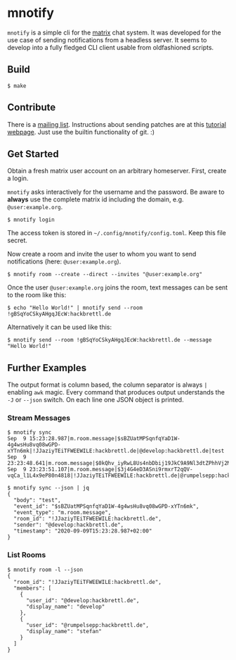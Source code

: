 # mnotify

`mnotify` is a simple cli for the [matrix](https://matrix.org) chat system.
It was developed for the use case of sending notifications from a headless server.
It seems to develop into a fully fledged CLI client usable from oldfashioned scripts.

## Build

```
$ make
```

## Contribute

There is a [mailing list](https://lists.sr.ht/~rumpelsepp/public-inbox).
Instructions about sending patches are at this [tutorial webpage](https://git-send-email.io/).
Just use the builtin functionality of git. :)

## Get Started

Obtain a fresh matrix user account on an arbitrary homeserver.
First, create a login.

`mnotify` asks interactively for the username and the password.
Be aware to **always** use the complete matrix id including the domain, e.g. `@user:example.org`.

```
$ mnotify login
```

The access token is stored in `~/.config/mnotify/config.toml`.
Keep this file secret.

Now create a room and invite the user to whom you want to send notifications (here: `@user:example.org`).

```
$ mnotify room --create --direct --invites "@user:example.org"
```

Once the user `@user:example.org` joins the room, text messages can be sent to the room like this:

```
$ echo "Hello World!" | mnotify send --room !gBSqYoCSkyAHgqJEcW:hackbrettl.de
```

Alternatively it can be used like this:

```
$ mnotify send --room !gBSqYoCSkyAHgqJEcW:hackbrettl.de --message "Hello World!"
```

## Further Examples

The output format is column based, the column separator is always `|` enabling `awk` magic.
Every command that produces output understands the `-J` or `--json` switch.
On each line one JSON object is printed.

### Stream Messages

```
$ mnotify sync
Sep  9 15:23:28.987|m.room.message|$sBZUatMPSqnfqYaD1W-4g4wsHu8vq08wGPD-xYTn6mk|!JJaziyTEiTFWEEWILE:hackbrettl.de|@develop:hackbrettl.de|test
Sep  9 23:23:48.641|m.room.message|$0kQhv_iyRwL8Us4nbDbij19JkC9A9Nl3dtZPhhVj2MI|!JJaziyTEiTFWEEWILE:hackbrettl.de|@rumpelsepp:hackbrettl.de|test
Sep  9 23:23:51.107|m.room.message|$3j4G4eD3ASni9rmxrT2qQV-vqCa_l1L4x9eP80n4818|!JJaziyTEiTFWEEWILE:hackbrettl.de|@rumpelsepp:hackbrettl.de|hello
```

```
$ mnotify sync --json | jq
{
  "body": "test",
  "event_id": "$sBZUatMPSqnfqYaD1W-4g4wsHu8vq08wGPD-xYTn6mk",
  "event_type": "m.room.message",
  "room_id": "!JJaziyTEiTFWEEWILE:hackbrettl.de",
  "sender": "@develop:hackbrettl.de",
  "timestamp": "2020-09-09T15:23:28.987+02:00"
}
```

### List Rooms

```
$ mnotify room -l --json
{
  "room_id": "!JJaziyTEiTFWEEWILE:hackbrettl.de",
  "members": [
    {
      "user_id": "@develop:hackbrettl.de",
      "display_name": "develop"
    },
    {
      "user_id": "@rumpelsepp:hackbrettl.de",
      "display_name": "stefan"
    }
  ]
}
```
